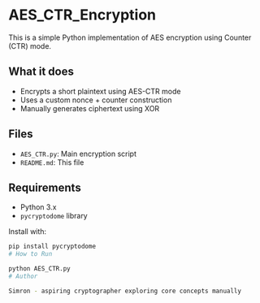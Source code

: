 # AES_CTR_Encryption

This is a simple Python implementation of AES encryption using Counter (CTR) mode.

## What it does
- Encrypts a short plaintext using AES-CTR mode
- Uses a custom nonce + counter construction
- Manually generates ciphertext using XOR

##  Files
- `AES_CTR.py`: Main encryption script
- `README.md`: This file

##  Requirements
- Python 3.x
- `pycryptodome` library

Install with:

```bash
pip install pycryptodome
# How to Run

python AES_CTR.py
# Author

Simron - aspiring cryptographer exploring core concepts manually